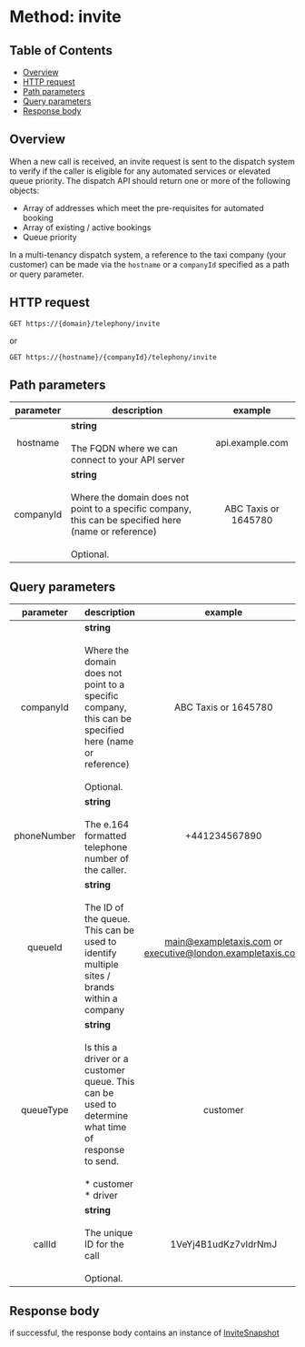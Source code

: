 # Method: invite
## Table of Contents
* [Overview](#overview)
* [HTTP request](#http-request)
* [Path parameters](#path-parameters)
* [Query parameters](#query-parameters)
* [Response body](response-body)

## Overview
When a new call is received, an invite request is sent to the dispatch system to verify if the caller is eligible for any automated services or elevated queue priority.  The dispatch API should return one or more of the following objects:

* Array of addresses which meet the pre-requisites for automated booking
* Array of existing / active bookings
* Queue priority

In a multi-tenancy dispatch system, a reference to the taxi company (your customer) can be made via the `hostname` or a `companyId` specified as a path or query parameter.

## HTTP request
`GET https://{domain}/telephony/invite`

or

`GET https://{hostname}/{companyId}/telephony/invite`

## Path parameters

| parameter | description | example |
| :---: | --- | :---: |
| hostname | **string**<br><br>The FQDN where we can connect to your API server | api.example.com |
| companyId | **string**<br><br>Where the domain does not point to a specific company, this can be specified here (name or reference)<br><br>Optional. | ABC Taxis or 1645780 |

## Query parameters

| parameter | description | example |
| :---: | --- | :---: |
| companyId | **string**<br><br>Where the domain does not point to a specific company, this can be specified here (name or reference)<br><br>Optional. | ABC Taxis or 1645780 |
| phoneNumber | **string**<br><br>The e.164 formatted telephone number of the caller. | +441234567890 |
| queueId | **string**<br><br>The ID of the queue.  This can be used to identify multiple sites / brands within a company | main@exampletaxis.com or executive@london.exampletaxis.com |
| queueType | **string**<br><br>Is this a driver or a customer queue.  This can be used to determine what time of response to send.<br><br>* customer<br>* driver | customer |
| callId | **string**<br><br>The unique ID for the call<br><br>Optional. | 1VeYj4B1udKz7vldrNmJ |


## Response body
if successful, the response body contains an instance of [InviteSnapshot](../resources/InviteSnapshot.md)
